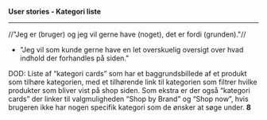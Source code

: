**User stories - Kategori liste**
____________

//"Jeg er (bruger) og jeg vil gerne have (noget), det er fordi (grunden)."//

- "Jeg vil som kunde gerne have en let overskuelig oversigt over hvad indhold der forhandles på siden."

DOD: Liste af “kategori cards” som har et baggrundsbillede af et produkt som tilhøre kategorien, med et tilhørende link til kategorien som filtrer hvilke produkter som bliver vist på shop siden. Som ekstra er der også “kategori cards” der linker til valgmuligheden “Shop by Brand” og “Shop now”, hvis brugeren ikke har nogen specifik kategori som de ønsker at søge under. **8**

